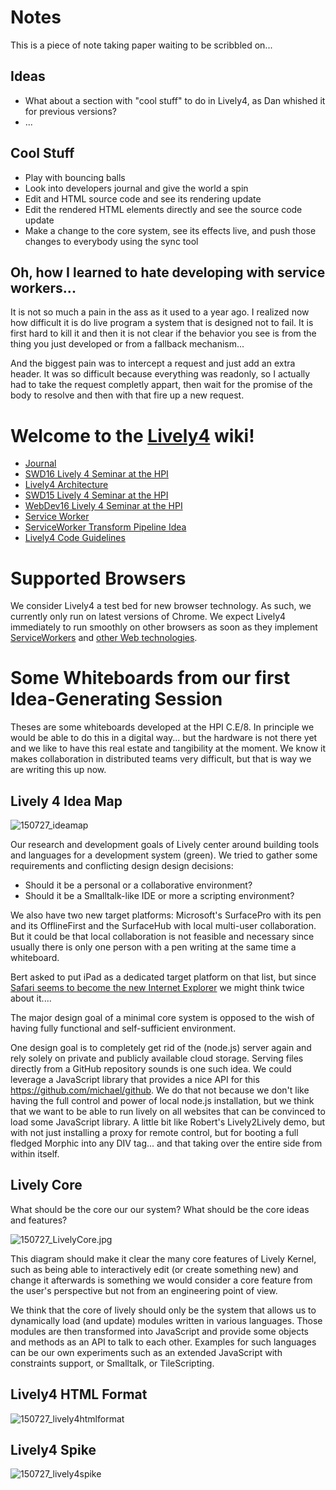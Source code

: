 # Notes

This is a piece of note taking paper waiting to be scribbled on... 

## Ideas

- What about a section with "cool stuff" to do in Lively4, as Dan whished it for previous versions?
- ...


## Cool Stuff

- Play with bouncing balls
- Look into developers journal and give the world a spin
- Edit and HTML source code and see its rendering update
- Edit the rendered HTML elements directly and see the source code update
- Make a change to the core system, see its effects live, and push those changes to everybody using the sync tool



## Oh, how I learned to hate developing with service workers...

It is not so much a pain in the ass as it used to a year ago. I realized now
how difficult it is do live program a system that is designed not to fail. 
It is first hard to kill it and then it is not clear if the behavior you see
is from the thing you just developed or from a fallback mechanism...

And the biggest pain was to intercept a request and just add an extra header.
It was so difficult because everything was readonly, so I actually had to take 
the request completly appart, then wait for the promise of the body to resolve
and then with that fire up a new request. 


# Welcome to the [Lively4](https://github.com/LivelyKernel/Lively4) wiki!

* [Journal](Journal)
* [SWD16 Lively 4 Seminar at the HPI](SWD16)
* [Lively4 Architecture](Lively4_Architecture)
* [SWD15 Lively 4 Seminar at the HPI](SWD15)
* [WebDev16 Lively 4 Seminar at the HPI](WebDev16)
* [Service Worker](ServiceWorker)
* [ServiceWorker Transform Pipeline Idea](ServiceWorkerTransformPipeline)
* [Lively4 Code Guidelines](Lively-4-Coding-Guidelines)


# Supported Browsers
We consider Lively4 a test bed for new browser technology. As such, we currently only run on latest versions of Chrome. We expect Lively4 immediately to run smoothly on other browsers as soon as they implement [ServiceWorkers](http://caniuse.com/#search=service%20worker) and [other Web technologies](http://caniuse.com/#search=web%20component).

# Some Whiteboards from our first Idea-Generating Session

Theses are some whiteboards developed at the HPI C.E/8. In principle we would be able to do this in a digital way... but the hardware is not there yet and we like to have this real estate and tangibility at the moment. We know it makes collaboration in distributed teams very difficult, but that is way we are writing this up now.

## Lively 4 Idea Map
![150727_ideamap](https://cloud.githubusercontent.com/assets/1466247/8933093/537f1808-3541-11e5-9007-19005621ff25.jpg)
 
Our research and development goals of Lively center around building tools and languages for a development system (green). We tried to gather some requirements and conflicting design design decisions:

- Should it be a personal or a collaborative environment?
- Should it be a Smalltalk-like IDE or more a scripting environment?

We also have two new target platforms: Microsoft's SurfacePro with its pen and its OfflineFirst and the SurfaceHub with local multi-user collaboration. But it could be that local collaboration is not feasible and necessary since usually there is only one person with a pen writing at the same time a whiteboard. 

Bert asked to put iPad as a dedicated target platform on that list, but since [Safari seems to become the new Internet Explorer](http://arstechnica.com/information-technology/2015/06/op-ed-safari-is-the-new-internet-explorer/) we might think twice about it....     

The major design goal of a minimal core system is opposed to the wish of having fully functional and self-sufficient environment.  

One design goal is to completely get rid of the (node.js) server again and rely solely on private and publicly available cloud storage. Serving files directly from a GitHub repository sounds is one such idea. We could leverage a JavaScript library that provides a nice API for this https://github.com/michael/github. We do that not because we don't like having the full control and power of local node.js installation, but we think that we want to be able to run lively on all websites that can be convinced to load some JavaScript library. A little bit like Robert's Lively2Lively demo, but with not just installing a proxy for remote control, but for booting a full fledged Morphic into any DIV tag... and that taking over the entire side from within itself. 

## Lively Core 

What should be the core our our system? What should be the core ideas and features? 

![150727_LivelyCore.jpg](https://cloud.githubusercontent.com/assets/1466247/8932965/9e95fc5e-3540-11e5-8dfa-d938f1280bc5.jpg)

This diagram should make it clear the many core features of Lively Kernel, such as being able to interactively edit (or create something new) and change it afterwards is something we would consider a core feature from the user's perspective but not from an engineering point of view. 

We think that the core of lively should only be the system that allows us to dynamically load (and update) modules written in various languages. Those modules are then transformed into JavaScript and provide some objects and methods as an API to talk to each other. Examples for such languages can be our own experiments such as an extended JavaScript with constraints support, or Smalltalk, or TileScripting. 


## Lively4 HTML Format
![150727_lively4htmlformat](https://cloud.githubusercontent.com/assets/1466247/8933107/61023a1e-3541-11e5-900f-0e49acea7fcb.jpg)

## Lively4 Spike 
![150727_lively4spike](https://cloud.githubusercontent.com/assets/1466247/8933119/71b15cdc-3541-11e5-8462-077088c5f447.jpg)





